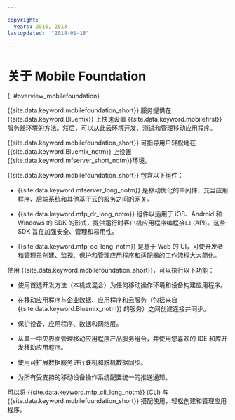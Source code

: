 ```yaml
---

copyright:
  years: 2016, 2018
lastupdated:  "2018-01-18"

---
```


#	关于 Mobile Foundation
{: #overview_mobilefoundation}

{{site.data.keyword.mobilefoundation_short}} 服务提供在 {{site.data.keyword.Bluemix}} 上快速设置 {{site.data.keyword.mobilefirst}} 服务器环境的方法。然后，可以从此云环境开发、测试和管理移动应用程序。

{{site.data.keyword.mobilefoundation_short}} 可指导用户轻松地在 {{site.data.keyword.Bluemix_notm}} 上设置 {{site.data.keyword.mfserver_short_notm}}<!--in the {{site.data.keyword.containerlong}} -->环境。

{{site.data.keyword.mobilefoundation_short}} 包含以下组件：

*	{{site.data.keyword.mfserver_long_notm}} 是移动优化的中间件，充当应用程序、后端系统和其他基于云的服务之间的网关。

*	{{site.data.keyword.mfp_dr_long_notm}} 组件以适用于 iOS、Android 和 Windows 的 SDK 的形式，提供运行时客户机应用程序编程接口 (API)。这些 SDK 旨在加强安全、管理和易用性。

*	{{site.data.keyword.mfp_oc_long_notm}} 是基于 Web 的 UI，可使开发者和管理员创建、监视、保护和管理应用程序和适配器的工作流程大大简化。

使用 {{site.data.keyword.mobilefoundation_short}}，可以执行以下功能：

*	使用首选开发方法（本机或混合）为任何移动操作环境和设备构建应用程序。

*	在移动应用程序与企业数据、应用程序和云服务（包括来自 {{site.data.keyword.Bluemix_notm}} 的服务）之间创建连接并同步。

*	保护设备、应用程序、数据和网络层。

*	从单一中央界面管理移动应用程序产品服务组合，并使用您喜欢的 IDE 和库开发移动应用程序。

*	使用可扩展数据服务进行联机和脱机数据同步。

*	为所有受支持的移动设备操作系统配置统一的推送通知。

可以将 {{site.data.keyword.mfp_cli_long_notm}} (CLI) 与 {{site.data.keyword.mobilefoundation_short}} 搭配使用，轻松创建和管理应用程序。

<!--{{site.data.keyword.mobilefoundation_short}} service provisions a container in your space in {{site.data.keyword.Bluemix_notm}}. You can see the details of the container that is created, view the container performance, and access the server logs from your {{site.data.keyword.Bluemix_notm}} dashboard.-->
